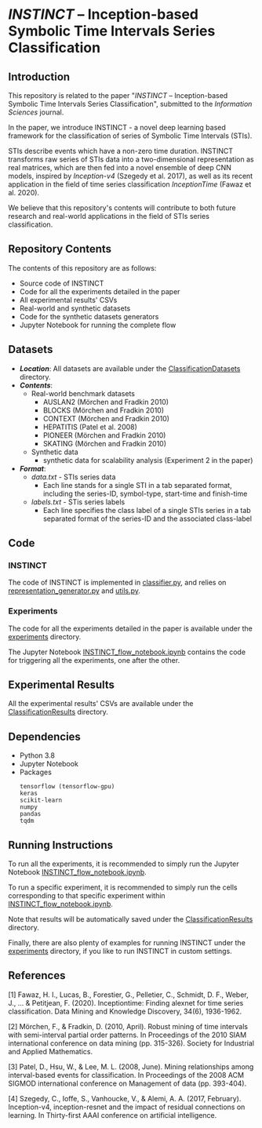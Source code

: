 # *INSTINCT* – Inception-based Symbolic Time Intervals Series Classification

## Introduction

This repository is related to the paper "*INSTINCT* – Inception-based Symbolic Time Intervals Series Classification", submitted to the *Information Sciences* journal.

In the paper, we introduce INSTINCT - a novel deep learning based framework for the classification of series of Symbolic Time Intervals (STIs). 

STIs describe events which have a non-zero time duration. 
INSTINCT transforms raw series of STIs data into a two-dimensional representation as real matrices, which are then fed into a novel ensemble of deep CNN models, 
inspired by *Inception-v4* (Szegedy et al. 2017), as well as its recent application in the field of time series classification *InceptionTime* (Fawaz et al. 2020).  

We believe that this repository's contents will contribute to both future research and real-world applications in the field of STIs series classification.

## Repository Contents

The contents of this repository are as follows:
- Source code of INSTINCT
- Code for all the experiments detailed in the paper
- All experimental results' CSVs
- Real-world and synthetic datasets 
- Code for the synthetic datasets generators
- Jupyter Notebook for running the complete flow

## Datasets

- ***Location***: All datasets are available under the [ClassificationDatasets](https://github.com/omerh18/INSTINCT/tree/main/ClassificationDatasets) directory.
- ***Contents***:
    - Real-world benchmark datasets
        - AUSLAN2 (Mörchen and Fradkin 2010)
        - BLOCKS (Mörchen and Fradkin 2010)
        - CONTEXT (Mörchen and Fradkin 2010)
        - HEPATITIS (Patel et al. 2008)
        - PIONEER (Mörchen and Fradkin 2010)
        - SKATING (Mörchen and Fradkin 2010)
    - Synthetic data
        - synthetic data for scalability analysis (Experiment 2 in the paper) 
- ***Format***:
	- *data.txt* - STIs series data 
		- Each line stands for a single STI in a tab separated format, including the series-ID, symbol-type, start-time and finish-time 
	- *labels.txt* - STis series labels
		- Each line specifies the class label of a single STIs series in a tab separated format of the series-ID and the associated class-label

## Code

### INSTINCT

The code of INSTINCT is implemented in [classifier.py](https://github.com/omerh18/INSTINCT/blob/main/classifier.py), and relies on 
[representation_generator.py](https://github.com/omerh18/INSTINCT/blob/main/representation_generator.py) and 
[utils.py](https://github.com/omerh18/INSTINCT/blob/main/utils.py). 

### Experiments

The code for all the experiments detailed in the paper is available under the [experiments](https://github.com/omerh18/INSTINCT/tree/main/experiments) directory.

The Jupyter Notebook [INSTINCT_flow_notebook.ipynb](https://github.com/omerh18/INSTINCT/blob/main/INSTINCT_flow_notebook.ipynb) contains the code for triggering all the experiments, one after the other.

## Experimental Results

All the experimental results' CSVs are available under the [ClassificationResults](https://github.com/omerh18/INSTINCT/tree/main/ClassificationResults) directory.

## Dependencies

- Python 3.8
- Jupyter Notebook
- Packages
    ```
    tensorflow (tensorflow-gpu)
    keras
    scikit-learn
    numpy
    pandas
    tqdm
    ```

## Running Instructions

To run all the experiments, it is recommended to simply run the Jupyter Notebook [INSTINCT_flow_notebook.ipynb](https://github.com/omerh18/INSTINCT/blob/main/INSTINCT_flow_notebook.ipynb).

To run a specific experiment, it is recommended to simply run the cells corresponding to that specific experiment within [INSTINCT_flow_notebook.ipynb](https://github.com/omerh18/INSTINCT/blob/main/INSTINCT_flow_notebook.ipynb).

Note that results will be automatically saved under the [ClassificationResults](https://github.com/omerh18/INSTINCT/tree/main/ClassificationResults) directory. 

Finally, there are also plenty of examples for running INSTINCT under the [experiments](https://github.com/omerh18/INSTINCT/tree/main/experiments) directory, if you like to run INSTINCT in custom settings. 

## References

[1]	Fawaz, H. I., Lucas, B., Forestier, G., Pelletier, C., Schmidt, D. F., Weber, J., ... & Petitjean, F. (2020). Inceptiontime: Finding alexnet for time series classification. Data Mining and Knowledge Discovery, 34(6), 1936-1962.

[2] Mörchen, F., & Fradkin, D. (2010, April). Robust mining of time intervals with semi-interval partial order patterns. In Proceedings of the 2010 SIAM international conference on data mining (pp. 315-326). Society for Industrial and Applied Mathematics.

[3]	Patel, D., Hsu, W., & Lee, M. L. (2008, June). Mining relationships among interval-based events for classification. In Proceedings of the 2008 ACM SIGMOD international conference on Management of data (pp. 393-404).

[4]	Szegedy, C., Ioffe, S., Vanhoucke, V., & Alemi, A. A. (2017, February). Inception-v4, inception-resnet and the impact of residual connections on learning. In Thirty-first AAAI conference on artificial intelligence.
